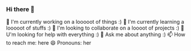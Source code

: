 ### Hi there 👋

🔭 I'm currently working on a looooot of things :)
🌱 I'm currently learning a looooot of stuffs :)
👯 I'm looking to collaborate on a loooot of projects :)
🤔 U'm looking for help with everything :)
💬 Ask me about anything :)
📫 How to reach me: here
😄 Pronouns: her
